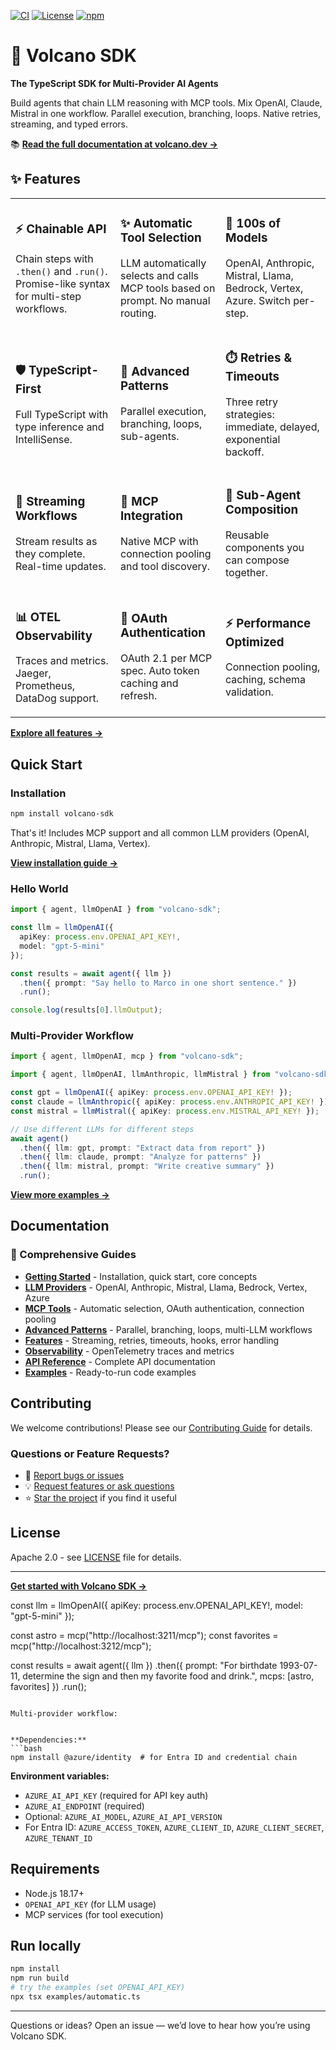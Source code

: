[![CI](https://github.com/Kong/volcano-sdk/actions/workflows/ci.yml/badge.svg)](https://github.com/Kong/volcano-sdk/actions/workflows/ci.yml)
[![License](https://img.shields.io/badge/License-Apache_2.0-blue.svg)](LICENSE)
[![npm](https://img.shields.io/npm/v/volcano-sdk.svg)](https://www.npmjs.com/package/volcano-sdk)

# 🌋 Volcano SDK

**The TypeScript SDK for Multi-Provider AI Agents**

Build agents that chain LLM reasoning with MCP tools. Mix OpenAI, Claude, Mistral in one workflow. Parallel execution, branching, loops. Native retries, streaming, and typed errors.

📚 **[Read the full documentation at volcano.dev →](https://volcano.dev/)**

## ✨ Features

<table>
<tr>
<td width="33%">

### ⚡️ Chainable API
Chain steps with `.then()` and `.run()`. Promise-like syntax for multi-step workflows.

</td>
<td width="33%">

### ✨ Automatic Tool Selection
LLM automatically selects and calls MCP tools based on prompt. No manual routing.

</td>
<td width="33%">

### 🔧 100s of Models
OpenAI, Anthropic, Mistral, Llama, Bedrock, Vertex, Azure. Switch per-step.

</td>
</tr>

<tr>
<td width="33%">

### 🛡️ TypeScript-First
Full TypeScript with type inference and IntelliSense.

</td>
<td width="33%">

### 🔄 Advanced Patterns
Parallel execution, branching, loops, sub-agents.

</td>
<td width="33%">

### ⏱️ Retries & Timeouts
Three retry strategies: immediate, delayed, exponential backoff.

</td>
</tr>

<tr>
<td width="33%">

### 📡 Streaming Workflows
Stream results as they complete. Real-time updates.

</td>
<td width="33%">

### 🎯 MCP Integration
Native MCP with connection pooling and tool discovery.

</td>
<td width="33%">

### 🧩 Sub-Agent Composition
Reusable components you can compose together.

</td>
</tr>

<tr>
<td width="33%">

### 📊 OTEL Observability
Traces and metrics. Jaeger, Prometheus, DataDog support.

</td>
<td width="33%">

### 🔐 OAuth Authentication
OAuth 2.1 per MCP spec. Auto token caching and refresh.

</td>
<td width="33%">

### ⚡ Performance Optimized
Connection pooling, caching, schema validation.

</td>
</tr>
</table>

**[Explore all features →](https://volcano.dev/docs/)**

## Quick Start

### Installation

```bash
npm install volcano-sdk
```

That's it! Includes MCP support and all common LLM providers (OpenAI, Anthropic, Mistral, Llama, Vertex).

**[View installation guide →](https://volcano.dev/docs/index.html#installation)**

### Hello World

```ts
import { agent, llmOpenAI } from "volcano-sdk";

const llm = llmOpenAI({ 
  apiKey: process.env.OPENAI_API_KEY!, 
  model: "gpt-5-mini" 
});

const results = await agent({ llm })
  .then({ prompt: "Say hello to Marco in one short sentence." })
  .run();

console.log(results[0].llmOutput);
```

### Multi-Provider Workflow

```ts
import { agent, llmOpenAI, mcp } from "volcano-sdk";

import { agent, llmOpenAI, llmAnthropic, llmMistral } from "volcano-sdk";

const gpt = llmOpenAI({ apiKey: process.env.OPENAI_API_KEY! });
const claude = llmAnthropic({ apiKey: process.env.ANTHROPIC_API_KEY! });
const mistral = llmMistral({ apiKey: process.env.MISTRAL_API_KEY! });

// Use different LLMs for different steps
await agent()
  .then({ llm: gpt, prompt: "Extract data from report" })
  .then({ llm: claude, prompt: "Analyze for patterns" })
  .then({ llm: mistral, prompt: "Write creative summary" })
  .run();
```

**[View more examples →](https://volcano.dev/docs/examples.html)**

## Documentation

### 📖 Comprehensive Guides
- **[Getting Started](https://volcano.dev/docs/)** - Installation, quick start, core concepts
- **[LLM Providers](https://volcano.dev/docs/providers.html)** - OpenAI, Anthropic, Mistral, Llama, Bedrock, Vertex, Azure
- **[MCP Tools](https://volcano.dev/docs/mcp-tools.html)** - Automatic selection, OAuth authentication, connection pooling
- **[Advanced Patterns](https://volcano.dev/docs/patterns.html)** - Parallel, branching, loops, multi-LLM workflows
- **[Features](https://volcano.dev/docs/features.html)** - Streaming, retries, timeouts, hooks, error handling
- **[Observability](https://volcano.dev/docs/observability.html)** - OpenTelemetry traces and metrics
- **[API Reference](https://volcano.dev/docs/api.html)** - Complete API documentation
- **[Examples](https://volcano.dev/docs/examples.html)** - Ready-to-run code examples

## Contributing

We welcome contributions! Please see our [Contributing Guide](CONTRIBUTING.md) for details.

### Questions or Feature Requests?

- 📝 [Report bugs or issues](https://github.com/Kong/volcano-sdk/issues)
- 💡 [Request features or ask questions](https://github.com/Kong/volcano-sdk/discussions)
- ⭐ [Star the project](https://github.com/Kong/volcano-sdk) if you find it useful

## License

Apache 2.0 - see [LICENSE](LICENSE) file for details.

---

**[Get started with Volcano SDK →](https://volcano.dev/)**

const llm = llmOpenAI({ 
  apiKey: process.env.OPENAI_API_KEY!, 
  model: "gpt-5-mini" 
});

const astro = mcp("http://localhost:3211/mcp");
const favorites = mcp("http://localhost:3212/mcp");

const results = await agent({ llm })
  .then({
    prompt: "For birthdate 1993-07-11, determine the sign and then my favorite food and drink.",
    mcps: [astro, favorites]
  })
  .run();
```

Multi-provider workflow:


**Dependencies:**
```bash
npm install @azure/identity  # for Entra ID and credential chain
```

**Environment variables:**
- `AZURE_AI_API_KEY` (required for API key auth)
- `AZURE_AI_ENDPOINT` (required)
- Optional: `AZURE_AI_MODEL`, `AZURE_AI_API_VERSION`
- For Entra ID: `AZURE_ACCESS_TOKEN`, `AZURE_CLIENT_ID`, `AZURE_CLIENT_SECRET`, `AZURE_TENANT_ID`

## Requirements

- Node.js 18.17+
- `OPENAI_API_KEY` (for LLM usage)
- MCP services (for tool execution)

## Run locally

```bash
npm install
npm run build
# try the examples (set OPENAI_API_KEY)
npx tsx examples/automatic.ts
```

---

Questions or ideas? Open an issue — we’d love to hear how you’re using Volcano SDK.
